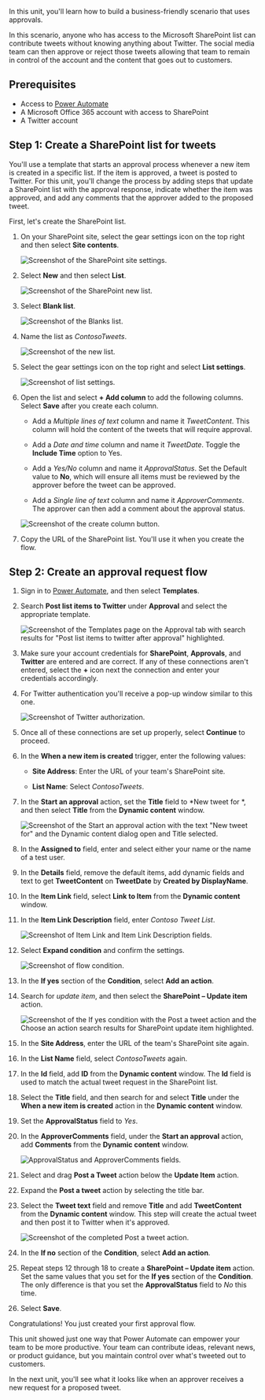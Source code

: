 In this unit, you'll learn how to build a business-friendly scenario that uses approvals.

In this scenario, anyone who has access to the Microsoft SharePoint list can contribute tweets without knowing anything about Twitter. The social media team can then approve or reject those tweets allowing that team to remain in control of the account and the content that goes out to customers.

## Prerequisites

- Access to [Power Automate](https://flow.microsoft.com/?azure-portal=true)
- A Microsoft Office 365 account with access to SharePoint
- A Twitter account

## Step 1: Create a SharePoint list for tweets

You'll use a template that starts an approval process whenever a new item is created in a specific list. If the item is approved, a tweet is posted to Twitter. For this unit, you'll change the process by adding steps that update a SharePoint list with the approval response, indicate whether the item was approved, and add any comments that the approver added to the proposed tweet.

First, let's create the SharePoint list.

1. On your SharePoint site, select the gear settings icon on the top right and then select **Site contents**.

    ![Screenshot of the SharePoint site settings.](../media/sharepoint-site-settings.png)

1. Select **New** and then select **List**.

    ![Screenshot of the SharePoint new list.](../media/new-list.png)

1. Select **Blank list**.

    ![Screenshot of the Blanks list.](../media/create-blank-list.png)

1. Name the list as *ContosoTweets*.

    ![Screenshot of the new list.](../media/name-new-list.png)

1. Select the gear settings icon on the top right and select **List settings**. 

	![Screenshot of list settings.](../media/list-settings.png)

1. Open the list and select **+ Add column** to add the following columns. Select **Save** after you create each column.

    - Add a *Multiple lines of text* column and name it *TweetContent*. This column will hold the content of the tweets that will require approval.
    
    - Add a *Date and time* column and name it *TweetDate*. Toggle the **Include Time** option to Yes.
    
	- Add a *Yes/No* column and name it *ApprovalStatus*. Set the Default value to **No**, which will ensure all items must be reviewed by the approver before the tweet can be approved.
    
	- Add a *Single line of text* column and name it *ApproverComments*. The approver can then add a comment about the approval status.

	![Screenshot of the create column button.](../media/create-column.png)

1. Copy the URL of the SharePoint list. You'll use it when you create the flow.

## Step 2: Create an approval request flow

1. Sign in to [Power Automate](https://ms.flow.microsoft.com/?azure-portal=true), and then select **Templates**.

1. Search **Post list items to Twitter** under **Approval** and select the appropriate template.

    ![Screenshot of the Templates page on the Approval tab with search results for "Post list items to twitter after approval" highlighted.](../media/create-approval.png)

1. Make sure your account credentials for **SharePoint**, **Approvals**, and **Twitter** are entered and are correct. If any of these connections aren't entered, select the **+** icon next the connection and enter your credentials accordingly.

1. For Twitter authentication you'll receive a pop-up window similar to this one. 

    ![Screenshot of Twitter authorization.](../media/twitter-sign.png)

1. Once all of these connections are set up properly, select **Continue** to proceed.

1. In the **When a new item is created** trigger, enter the following values:

    - **Site Address**: Enter the URL of your team's SharePoint site.
    
    - **List Name**: Select *ContosoTweets*.

1. In the **Start an approval** action, set the **Title** field to *New tweet for *, and then select **Title** from the **Dynamic content** window.

    ![Screenshot of the Start an approval action with the text "New tweet for" and the Dynamic content dialog open and Title selected.](../media/tweet-title.png)

1. In the **Assigned to** field, enter and select either your name or the name of a test user.

1. In the **Details** field, remove the default items, add dynamic fields and text to get **TweetContent** on **TweetDate** by **Created by DisplayName**.

1. In the **Item Link** field, select **Link to Item** from the **Dynamic content** window.

1. In the **Item Link Description** field, enter *Contoso Tweet List*.

    ![Screenshot of Item Link and Item Link Description fields.](../media/tweet-item-link.png)

1. Select **Expand condition** and confirm the settings.

    ![Screenshot of flow condition.](../media/flow-condition.png)

1. In the **If yes** section of the **Condition**, select **Add an action**.

1. Search for *update item*, and then select the **SharePoint – Update item** action.

    ![Screenshot of the If yes condition with the Post a tweet action and the Choose an action search results for SharePoint update item highlighted.](../media/update-item.png)

1. In the **Site Address**, enter the URL of the team's SharePoint site again.

1. In the **List Name** field, select *ContosoTweets* again.

1. In the **Id** field, add **ID** from the **Dynamic content** window. The **Id** field is used to match the actual tweet request in the SharePoint list.

1. Select the **Title** field, and then search for and select **Title** under the **When a new item is created** action in the **Dynamic content** window.

1. Set the **ApprovalStatus** field to *Yes*.

1. In the **ApproverComments** field, under the **Start an approval** action, add **Comments** from the **Dynamic content** window.

    ![ApprovalStatus and ApproverComments fields.](../media/approver-status.png)

1. Select and drag **Post a Tweet** action below the **Update Item** action.

1. Expand the **Post a tweet** action by selecting the title bar.

1. Select the **Tweet text** field and remove **Title** and add **TweetContent** from the **Dynamic content** window. This step will create the actual tweet and then post it to Twitter when it's approved.

    ![Screenshot of the completed Post a tweet action.](../media/post-tweet.png)

1. In the **If no** section of the **Condition**, select **Add an action**.

1. Repeat steps 12 through 18 to create a **SharePoint – Update item** action. Set the same values that you set for the **If yes** section of the **Condition**. The only difference is that you set the **ApprovalStatus** field to *No* this time.

1. Select **Save**.

Congratulations! You just created your first approval flow.

This unit showed just one way that Power Automate can empower your team to be more productive. Your team can contribute ideas, relevant news, or product guidance, but you maintain control over what's tweeted out to customers.

In the next unit, you'll see what it looks like when an approver receives a new request for a proposed tweet.


